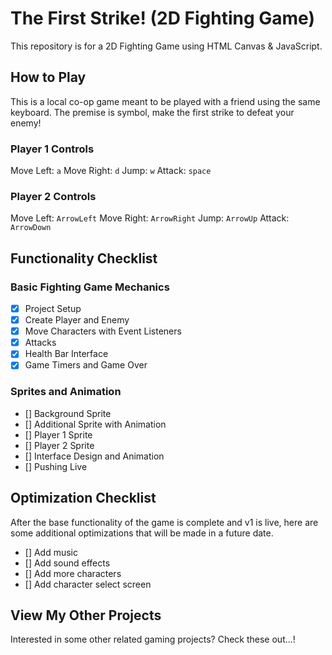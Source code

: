 # The First Strike! (2D Fighting Game)
This repository is for a 2D Fighting Game using HTML Canvas &amp; JavaScript.

## How to Play
This is a local co-op game meant to be played with a friend using the same keyboard. 
The premise is symbol, make the first strike to defeat your enemy!

### Player 1 Controls 
Move Left: `a`
Move Right: `d`
Jump: `w`
Attack: `space`

### Player 2 Controls
Move Left: `ArrowLeft`
Move Right: `ArrowRight`
Jump: `ArrowUp`
Attack: `ArrowDown`

## Functionality Checklist

### Basic Fighting Game Mechanics
- [x] Project Setup
- [x] Create Player and Enemy
- [x] Move Characters with Event Listeners
- [x] Attacks
- [x] Health Bar Interface
- [x] Game Timers and Game Over

### Sprites and Animation
- [] Background Sprite
- [] Additional Sprite with Animation
- [] Player 1 Sprite
- [] Player 2 Sprite
- [] Interface Design and Animation
- [] Pushing Live

## Optimization Checklist
After the base functionality of the game is complete and v1 is live, here are some additional optimizations that will be made in a future date.

- [] Add music
- [] Add sound effects
- [] Add more characters
- [] Add character select screen

## View My Other Projects
Interested in some other related gaming projects? Check these out...!
